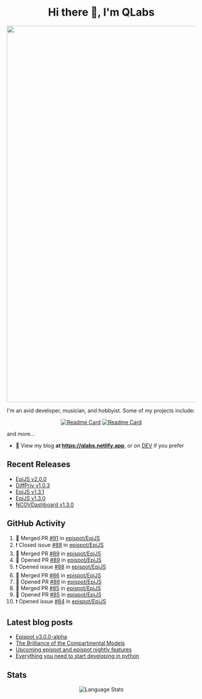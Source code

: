 <h1 align="center">Hi there 👋, I'm QLabs </h1>
<img src="https://i.ibb.co/mbr1j6p/Qlabs.png" width="1000px">

I'm an avid developer, musician, and hobbyist. Some of my projects include:
<p align='center'><a href="https://github.com/Quantalabs/EpiJS"><img src="https://github-readme-stats.vercel.app/api/pin/?username=epispot&amp;repo=EpiJS" alt="Readme Card"></a>
<a href="https://github.com/Quantalabs/NCOVDashboard"><img src="https://github-readme-stats.vercel.app/api/pin/?username=Quantalabs&amp;repo=NCOVDashboard" alt="Readme Card"></a></p>


and more...

- 📜 View my blog **at https://qlabs.netlify.app**, or on [DEV](https://dev.to/Quantalabs) if you prefer

## Recent Releases
- [EpiJS v2.0.0](https://github.com/epispot/EpiJS/releases/tag/v2.0.0)
- [DiffPriv v1.0.3](https://github.com/Quantalabs/DiffPriv/releases/tag/v1.0.3)
- [EpiJS v1.3.1](https://github.com/epispot/EpiJS/releases/tag/v1.3.1)
- [EpiJS v1.3.0](https://github.com/epispot/EpiJS/releases/tag/v1.3.0)
- [NCOVDashboard v1.3.0](https://github.com/Quantalabs/NCOVDashboard/releases/tag/v1.3.0)

## GitHub Activity
<!--START_SECTION:activity-->
1. 🎉 Merged PR [#91](https://github.com/epispot/EpiJS/pull/91) in [epispot/EpiJS](https://github.com/epispot/EpiJS)
2. ❗️ Closed issue [#88](https://github.com/epispot/EpiJS/issues/88) in [epispot/EpiJS](https://github.com/epispot/EpiJS)
3. 🎉 Merged PR [#89](https://github.com/epispot/EpiJS/pull/89) in [epispot/EpiJS](https://github.com/epispot/EpiJS)
4. 💪 Opened PR [#89](https://github.com/epispot/EpiJS/pull/89) in [epispot/EpiJS](https://github.com/epispot/EpiJS)
5. ❗️ Opened issue [#88](https://github.com/epispot/EpiJS/issues/88) in [epispot/EpiJS](https://github.com/epispot/EpiJS)
6. 🎉 Merged PR [#86](https://github.com/epispot/EpiJS/pull/86) in [epispot/EpiJS](https://github.com/epispot/EpiJS)
7. 💪 Opened PR [#86](https://github.com/epispot/EpiJS/pull/86) in [epispot/EpiJS](https://github.com/epispot/EpiJS)
8. 🎉 Merged PR [#85](https://github.com/epispot/EpiJS/pull/85) in [epispot/EpiJS](https://github.com/epispot/EpiJS)
9. 💪 Opened PR [#85](https://github.com/epispot/EpiJS/pull/85) in [epispot/EpiJS](https://github.com/epispot/EpiJS)
10. ❗️ Opened issue [#84](https://github.com/epispot/EpiJS/issues/84) in [epispot/EpiJS](https://github.com/epispot/EpiJS)
<!--END_SECTION:activity-->

## Latest blog posts
<!-- BLOG-POST-LIST:START -->
- [Epispot v3.0.0-alpha](https://dev.to/epispot/epispot-v3-0-0-alpha-5heh)
- [The Brilliance of the Compartmental Models](https://dev.to/quantalabs/the-brilliance-of-the-compartmental-models-1j99)
- [Upcoming epispot and epispot nightly features](https://dev.to/epispot/upcoming-epispot-and-epispot-nightly-features-52ep)
- [Everything you need to start developing in python](https://dev.to/quantalabs/everything-you-need-to-start-developing-in-python-57m5)
<!-- BLOG-POST-LIST:END -->


## Stats
<p align="center"><img src="https://github-readme-stats.vercel.app/api/top-langs/?username=Quantalabs&amp;hide=css,html,scss&layout=compact" alt="Language Stats"><br>

